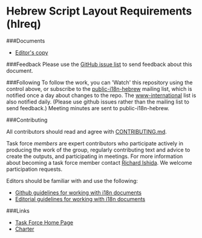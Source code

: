 # Hebrew Script Layout Requirements (hlreq)

###Documents
- [Editor's copy](https://w3c.github.io/hlreq/)

###Feedback
Please use the [GitHub issue list](https://github.com/w3c/hlreq/issues) to send feedback about this document.

###Following
To follow the work, you can 'Watch' this repository using the control above, or subscribe to the [public-i18n-hebrew](https://lists.w3.org/Archives/Public/public-i18n-hebrew/) mailing list, which is notified once a day about changes to the repo. The [www-international](https://lists.w3.org/Archives/Public/www-international/) list is also notified daily. (Please use github issues rather than the mailing list to send feedback.) Meeting minutes are sent to public-i18n-hebrew.

###Contributing

All contributors should read and agree with [CONTRIBUTING.md](https://github.com/w3c/hlreq/blob/gh-pages/CONTRIBUTING.md).

Task force _members_ are expert contributors who participate actively in producing the work of the group, regularly contributing text and advice to create the outputs, and participating in meetings. For more information about becoming a task force member contact [Richard Ishida](mailto:ishida@w3.org). We welcome participation requests.

Editors should be familiar with and use the following:

- [Github guidelines for working with i18n documents](http://w3c.github.io/i18n-activity/guidelines/github)
- [Editorial guidelines for working with i18n documents](http://w3c.github.io/i18n-activity/guidelines/editing)

###Links
- [Task Force Home Page](https://w3c.github.io/i18n-activity/hlreq/)
- [Charter](https://www.w3.org/International/groups/hebrew-layout/charter.html)
